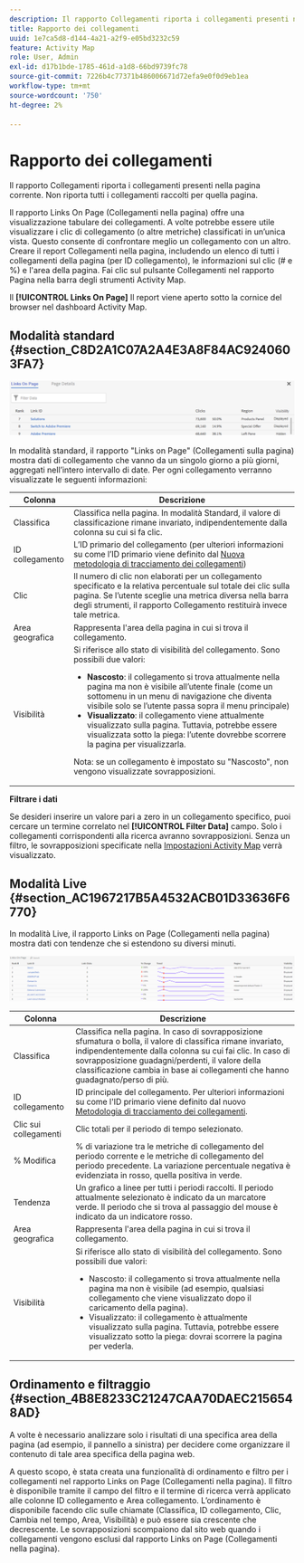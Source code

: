 ```yaml
---
description: Il rapporto Collegamenti riporta i collegamenti presenti nella pagina corrente. Non riporta tutti i collegamenti raccolti per quella pagina.
title: Rapporto dei collegamenti
uuid: 1e7ca5d8-d144-4a21-a2f9-e05bd3232c59
feature: Activity Map
role: User, Admin
exl-id: d17b1bde-1785-461d-a1d8-66bd9739fc78
source-git-commit: 7226b4c77371b486006671d72efa9e0f0d9eb1ea
workflow-type: tm+mt
source-wordcount: '750'
ht-degree: 2%

---
```


# Rapporto dei collegamenti

Il rapporto Collegamenti riporta i collegamenti presenti nella pagina corrente. Non riporta tutti i collegamenti raccolti per quella pagina.

Il rapporto Links On Page (Collegamenti nella pagina) offre una visualizzazione tabulare dei collegamenti. A volte potrebbe essere utile visualizzare i clic di collegamento (o altre metriche) classificati in un’unica vista. Questo consente di confrontare meglio un collegamento con un altro. Creare il report Collegamenti nella pagina, includendo un elenco di tutti i collegamenti della pagina (per ID collegamento), le informazioni sul clic (# e %) e l&#39;area della pagina. Fai clic sul pulsante Collegamenti nel rapporto Pagina nella barra degli strumenti Activity Map.

Il **[!UICONTROL Links On Page]** Il report viene aperto sotto la cornice del browser nel dashboard Activity Map.

## Modalità standard {#section_C8D2A1C07A2A4E3A8F84AC9240603FA7}

![](assets/links_in_page.png)

In modalità standard, il rapporto &quot;Links on Page&quot; (Collegamenti sulla pagina) mostra dati di collegamento che vanno da un singolo giorno a più giorni, aggregati nell’intero intervallo di date. Per ogni collegamento verranno visualizzate le seguenti informazioni:

<table id="table_3DE41B2CFA644B70AF802A3123CE51D9"> 
 <thead> 
  <tr> 
   <th colname="col1" class="entry"> Colonna </th> 
   <th colname="col2" class="entry"> Descrizione </th> 
  </tr> 
 </thead>
 <tbody> 
  <tr> 
   <td colname="col1"> Classifica </td> 
   <td colname="col2"> Classifica nella pagina. In modalità Standard, il valore di classificazione rimane invariato, indipendentemente dalla colonna su cui si fa clic. </td> 
  </tr> 
  <tr> 
   <td colname="col1"> ID collegamento </td> 
   <td colname="col2">L’ID primario del collegamento (per ulteriori informazioni su come l’ID primario viene definito dal <a href="/help/analyze/activity-map/activitymap-link-tracking/activitymap-link-tracking-methodology.md">Nuova metodologia di tracciamento dei collegamenti</a>) </td> 
  </tr> 
  <tr> 
   <td colname="col1"> Clic </td> 
   <td colname="col2"> Il numero di clic non elaborati per un collegamento specificato e la relativa percentuale sul totale dei clic sulla pagina. Se l’utente sceglie una metrica diversa nella barra degli strumenti, il rapporto Collegamento restituirà invece tale metrica. </td> 
  </tr> 
  <tr> 
   <td colname="col1"> Area geografica </td> 
   <td colname="col2"> Rappresenta l'area della pagina in cui si trova il collegamento. </td> 
  </tr> 
  <tr> 
   <td colname="col1"> Visibilità </td> 
   <td colname="col2">Si riferisce allo stato di visibilità del collegamento. Sono possibili due valori: 
    <ul id="ul_BABCC0F64145407C9D439150A6898E6D">
     <li id="li_9AF0479BDCEB4A44A37292FAABFA83A5"><b>Nascosto</b>: il collegamento si trova attualmente nella pagina ma non è visibile all’utente finale (come un sottomenu in un menu di navigazione che diventa visibile solo se l’utente passa sopra il menu principale) </li>
     <li id="li_C6FA4EC27EDD4341AB9821E2B4BC9E60"><b>Visualizzato</b>: il collegamento viene attualmente visualizzato sulla pagina. Tuttavia, potrebbe essere visualizzata sotto la piega: l’utente dovrebbe scorrere la pagina per visualizzarla. </li>
    </ul><p>Nota: se un collegamento è impostato su "Nascosto", non vengono visualizzate sovrapposizioni. </p></td> 
  </tr> 
 </tbody> 
</table>

**Filtrare i dati**

Se desideri inserire un valore pari a zero in un collegamento specifico, puoi cercare un termine correlato nel **[!UICONTROL Filter Data]** campo. Solo i collegamenti corrispondenti alla ricerca avranno sovrapposizioni. Senza un filtro, le sovrapposizioni specificate nella [Impostazioni Activity Map](/help/analyze/activity-map/activitymap-overlay-settings.md) verrà visualizzato.

## Modalità Live {#section_AC1967217B5A4532ACB01D33636F6770}

In modalità Live, il rapporto Links on Page (Collegamenti nella pagina) mostra dati con tendenze che si estendono su diversi minuti.

![](assets/links_on_page.png)

<table id="table_61D1FB0F02894055A1AB394DE4FE4742"> 
 <thead> 
  <tr> 
   <th colname="col1" class="entry"> Colonna </th> 
   <th colname="col2" class="entry"> Descrizione </th> 
  </tr> 
 </thead>
 <tbody> 
  <tr> 
   <td colname="col1"> Classifica </td> 
   <td colname="col2"> Classifica nella pagina. In caso di sovrapposizione sfumatura o bolla, il valore di classifica rimane invariato, indipendentemente dalla colonna su cui fai clic. In caso di sovrapposizione guadagni/perdenti, il valore della classificazione cambia in base ai collegamenti che hanno guadagnato/perso di più. </td> 
  </tr> 
  <tr> 
   <td colname="col1"> ID collegamento </td> 
   <td colname="col2">ID principale del collegamento. Per ulteriori informazioni su come l'ID primario viene definito dal nuovo <a href="/help/analyze/activity-map/activitymap-link-tracking/activitymap-link-tracking-methodology.md"> Metodologia di tracciamento dei collegamenti</a>. </td>
  </tr> 
  <tr> 
   <td colname="col1"> Clic sui collegamenti </td> 
   <td colname="col2"> Clic totali per il periodo di tempo selezionato. </td> 
  </tr> 
  <tr> 
   <td colname="col1"> % Modifica </td> 
   <td colname="col2"> % di variazione tra le metriche di collegamento del periodo corrente e le metriche di collegamento del periodo precedente. La variazione percentuale negativa è evidenziata in rosso, quella positiva in verde. </td> 
  </tr> 
  <tr> 
   <td colname="col1"> Tendenza </td> 
   <td colname="col2"> Un grafico a linee per tutti i periodi raccolti. Il periodo attualmente selezionato è indicato da un marcatore verde. Il periodo che si trova al passaggio del mouse è indicato da un indicatore rosso. </td> 
  </tr> 
  <tr> 
   <td colname="col1"> Area geografica </td> 
   <td colname="col2"> Rappresenta l'area della pagina in cui si trova il collegamento. </td> 
  </tr> 
  <tr> 
   <td colname="col1"> Visibilità </td> 
   <td colname="col2">Si riferisce allo stato di visibilità del collegamento. Sono possibili due valori: 
    <ul id="ul_B10C55ED4D3C4CF99506DC467E2E7CFB">
     <li id="li_EA646722A51041CC9E62C56DEF92C81F">Nascosto: il collegamento si trova attualmente nella pagina ma non è visibile (ad esempio, qualsiasi collegamento che viene visualizzato dopo il caricamento della pagina). </li>
     <li id="li_F9543614C2894003AC9984A7404E2785">Visualizzato: il collegamento è attualmente visualizzato sulla pagina. Tuttavia, potrebbe essere visualizzato sotto la piega: dovrai scorrere la pagina per vederla. </li>
    </ul></td> 
  </tr> 
 </tbody> 
</table>

## Ordinamento e filtraggio {#section_4B8E8233C21247CAA70DAEC2156548AD}

A volte è necessario analizzare solo i risultati di una specifica area della pagina (ad esempio, il pannello a sinistra) per decidere come organizzare il contenuto di tale area specifica della pagina web.

A questo scopo, è stata creata una funzionalità di ordinamento e filtro per i collegamenti nel rapporto Links on Page (Collegamenti nella pagina). Il filtro è disponibile tramite il campo del filtro e il termine di ricerca verrà applicato alle colonne ID collegamento e Area collegamento. L’ordinamento è disponibile facendo clic sulle chiamate (Classifica, ID collegamento, Clic, Cambia nel tempo, Area, Visibilità) e può essere sia crescente che decrescente. Le sovrapposizioni scompaiono dal sito web quando i collegamenti vengono esclusi dal rapporto Links on Page (Collegamenti nella pagina).
